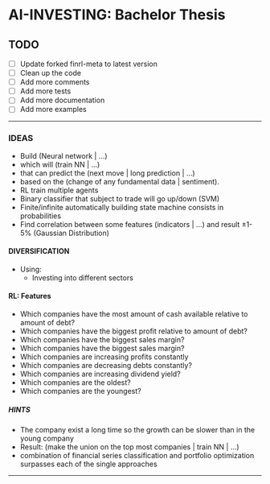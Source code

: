 # AI-INVESTING: Bachelor Thesis

## TODO

- [ ] Update forked finrl-meta to latest version
- [ ] Clean up the code
- [ ] Add more comments
- [ ] Add more tests
- [ ] Add more documentation
- [ ] Add more examples

-------------------- -------------------- --------------------

### IDEAS

- Build (Neural network | ...)
- which will (train NN | ...)
- that can predict the (next move | long prediction | ...)
- based on the (change of any fundamental data | sentiment).
- RL train multiple agents
- Binary classifier that subject to trade will go up/down (SVM)
- Finite/infinite automatically building state machine consists in probabilities
- Find correlation between some features (indicators | ...) and result ±1-5% (Gaussian Distribution)

#### DIVERSIFICATION

- Using:
  - Investing into different sectors

#### RL: Features

- Which companies have the most amount of cash available relative to amount of debt?
- Which companies have the biggest profit relative to amount of debt?
- Which companies have the biggest sales margin?
- Which companies have the biggest sales margin?
- Which companies are increasing profits constantly
- Which companies are decreasing debts constantly?
- Which companies are increasing dividend yield?
- Which companies are the oldest?
- Which companies are the youngest?

##### HINTS

- The company exist a long time so the growth can be slower than in the young company
- Result: (make the union on the top most companies | train NN | ...)
- combination of financial series classification and portfolio optimization surpasses each of the single approaches

-------------------- -------------------- --------------------
